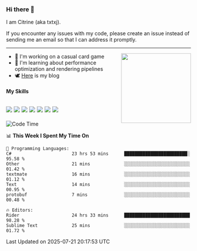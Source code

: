 ### Hi there 👋

I am Citrine (aka txtxj).

If you encounter any issues with my code, please create an issue instead of sending me an email so that I can address it promptly.

---

<img align="right" height="190" src="http://github-profile-summary-cards.vercel.app/api/cards/stats?username=txtxj&theme=vue">

- 🌱 I'm working on a casual card game
- 📖 I'm learning about performance optimization and rendering pipelines
- 🕊️ [Here](https://txtxj.top) is my blog

#### My Skills

![](https://img.shields.io/badge/Unity-000000?logo=unity&logoColor=fff)
![](https://img.shields.io/badge/C%23-239120?logo=csharp&logoColor=fff)
![](https://img.shields.io/badge/Python-3e74a2?logo=python&logoColor=fff)
![](https://img.shields.io/badge/C++-65318e?logo=cplusplus&logoColor=fff)
![](https://img.shields.io/badge/Vue-4FC08D?logo=vuedotjs&logoColor=fff)
![](https://img.shields.io/badge/Blender-f5792a?logo=blender&logoColor=fff)
![](https://img.shields.io/badge/MS%20SQL-cc2927?logo=microsoftsqlserver&logoColor=fff)
---

<!--START_SECTION:waka-->
![Code Time](http://img.shields.io/badge/Code%20Time-3%2C111%20hrs%2014%20mins-blue)

📊 **This Week I Spent My Time On** 

```text
💬 Programming Languages: 
C#                       23 hrs 53 mins      ████████████████████████░   95.58 % 
Other                    21 mins             ░░░░░░░░░░░░░░░░░░░░░░░░░   01.42 % 
textmate                 16 mins             ░░░░░░░░░░░░░░░░░░░░░░░░░   01.12 % 
Text                     14 mins             ░░░░░░░░░░░░░░░░░░░░░░░░░   00.95 % 
protobuf                 7 mins              ░░░░░░░░░░░░░░░░░░░░░░░░░   00.48 % 

🔥 Editors: 
Rider                    24 hrs 33 mins      █████████████████████████   98.28 % 
Sublime Text             25 mins             ░░░░░░░░░░░░░░░░░░░░░░░░░   01.72 % 
```


 Last Updated on 2025-07-21 20:17:53 UTC
<!--END_SECTION:waka-->
